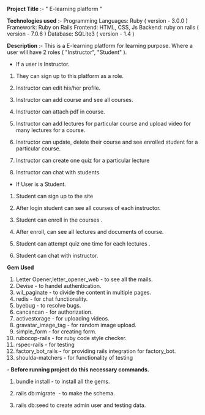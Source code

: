 **Project Title** :- " E-learning platform "

**Technologies used** :-
Programming Languages: Ruby ( version - 3.0.0 )
Framework: Ruby on Rails
Frontend: HTML, CSS, Js
Backend: ruby on rails ( version - 7.0.6 )
Database: SQLite3 ( version - 1.4 )

**Description** :-
This is a E-learning platform for learning purpose.
Where a user wlll have 2 roles ( "Instructor", "Student" ).

- If a user is Instructor. 

1) They can sign up to this platform as a role.

2) Instructor can edit his/her profile.

3) Instructor can add course and see all courses.

4) Instructor can attach pdf in course.

5) Instructor can add lectures for particular course and upload video for many lectures for a course.

6) Instructor can update, delete their course and see enrolled student for a particular course.

7) Instructor can create one quiz for a particular lecture

8) Instructor can chat with students



- If User is a Student.

1) Student can sign up to the site

2) After login student can see all courses of each instructor.

3) Student can enroll in the courses .

4) After enroll, can see all lectures and documents of course.

5) Student can attempt quiz one time for each lectures .

6) Student can chat with instructor.

**Gem Used**

1) Letter Opener,letter_opener_web - to see all the mails.
2) Devise - to handel authentication.
3) wil_paginate - to divide the content in multiple pages.
4) redis - for chat functionality.
5) byebug - to resolve bugs.
6) cancancan - for authorization.
7) activestorage - for uploading videos.
8) gravatar_image_tag - for random image upload.
9) simple_form - for creating form.
10) rubocop-rails - for ruby code style checker.
11) rspec-rails - for testing
12) factory_bot_rails - for providing rails integration for factory_bot. 
13) shoulda-matchers -  for functionality of testing
    

**- Before running project do this necessary commands.**

1) bundle install - to install all the gems.

2) rails db:migrate  - to make the schema.

3) rails db:seed to create admin user and testing data.

